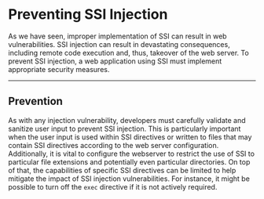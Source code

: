 # Preventing SSI Injection

As we have seen, improper implementation of SSI can result in web vulnerabilities. SSI injection can result in devastating consequences, including remote code execution and, thus, takeover of the web server. To prevent SSI injection, a web application using SSI must implement appropriate security measures.

***

## Prevention

As with any injection vulnerability, developers must carefully validate and sanitize user input to prevent SSI injection. This is particularly important when the user input is used within SSI directives or written to files that may contain SSI directives according to the web server configuration. Additionally, it is vital to configure the webserver to restrict the use of SSI to particular file extensions and potentially even particular directories. On top of that, the capabilities of specific SSI directives can be limited to help mitigate the impact of SSI injection vulnerabilities. For instance, it might be possible to turn off the `exec` directive if it is not actively required.
